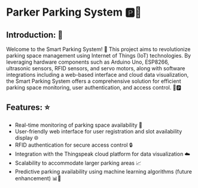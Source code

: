 # Parker Parking System 🅿️🚗

## Introduction: 🌟
Welcome to the Smart Parking System! 🎉 This project aims to revolutionize parking space management using Internet of Things (IoT) technologies. By leveraging hardware components such as Arduino Uno, ESP8266, ultrasonic sensors, RFID sensors, and servo motors, along with software integrations including a web-based interface and cloud data visualization, the Smart Parking System offers a comprehensive solution for efficient parking space monitoring, user authentication, and access control. 🤖🅿️

## Features: ⭐

- Real-time monitoring of parking space availability 🚗
- User-friendly web interface for user registration and slot availability display 🌐
- RFID authentication for secure access control 🔒
- Integration with the Thingspeak cloud platform for data visualization ☁️
- Scalability to accommodate larger parking areas 📈
- Predictive parking availability using machine learning algorithms (future enhancement) 📊🔮
